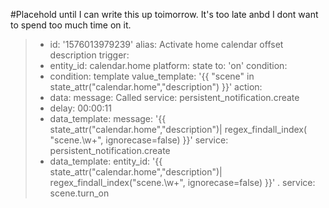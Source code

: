 #Placehold until I can write this up toimorrow.  It's too late anbd I dont want to spend too much time on it.

>- id: '1576013979239'
>  alias: Activate home calendar offset description
>  trigger:
>  - entity_id: calendar.home
>    platform: state
>    to: 'on'
>  condition:
>  - condition: template
>    value_template: '{{ "scene" in  state_attr("calendar.home","description") }}'
>  action:
>  - data:
>      message: Called
>    service: persistent_notification.create
>  - delay: 00:00:11
>  - data_template:
>      message: '{{ state_attr("calendar.home","description")| regex_findall_index(
>        "scene.\w+", ignorecase=false) }}'
>    service: persistent_notification.create
>  - data_template:
>      entity_id: '{{ state_attr("calendar.home","description")| regex_findall_index("scene.\w+",
>        ignorecase=false) }}'
.    service: scene.turn_on
